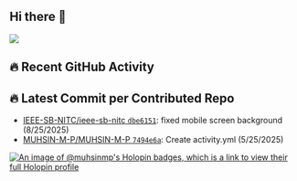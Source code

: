 ## Hi there 👋
![](https://komarev.com/ghpvc/?username=MUHSIN-M-P&color=brightgreen&style=plastic)

## 🔥 Recent GitHub Activity
<!--START_CONTRIBUTED_REPOS-->
## 🔥 Latest Commit per Contributed Repo
- [IEEE-SB-NITC/ieee-sb-nitc `dbe6151`](https://github.com/IEEE-SB-NITC/ieee-sb-nitc/commit/dbe615182dc7a01ef98b8c8af23288a40222858c): fixed mobile screen background (8/25/2025)
- [MUHSIN-M-P/MUHSIN-M-P `7494e6a`](https://github.com/MUHSIN-M-P/MUHSIN-M-P/commit/7494e6ada2b25979604fd17f07543a39f52b7148): Create activity.yml (5/25/2025)
<!--END_CONTRIBUTED_REPOS-->


[![An image of @muhsinmp's Holopin badges, which is a link to view their full Holopin profile](https://holopin.me/muhsinmp)](https://holopin.io/@muhsinmp)
